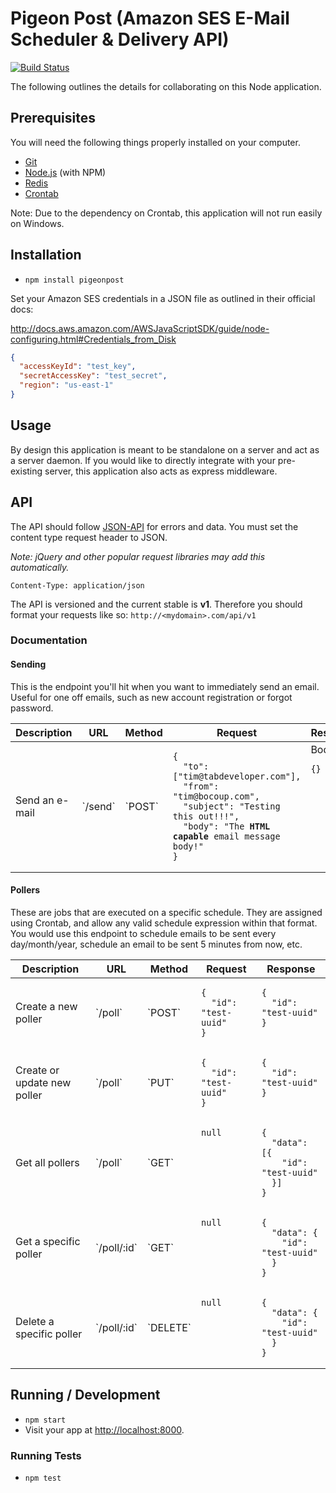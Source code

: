 # Pigeon Post (Amazon SES E-Mail Scheduler & Delivery API)

[![Build Status](https://travis-ci.org/tbranyen/pigeonpost.svg)](https://travis-ci.org/tbranyen/pigeonpost)

The following outlines the details for collaborating on this Node application.

## Prerequisites

You will need the following things properly installed on your computer.

* [Git](http://git-scm.com/)
* [Node.js](http://nodejs.org/) (with NPM)
* [Redis](http://redis.io/)
* [Crontab](http://crontab.org/)

Note: Due to the dependency on Crontab, this application will not run
easily on Windows.

## Installation

* `npm install pigeonpost`

Set your Amazon SES credentials in a JSON file as outlined in their official
docs:

http://docs.aws.amazon.com/AWSJavaScriptSDK/guide/node-configuring.html#Credentials_from_Disk


```json
{
  "accessKeyId": "test_key",
  "secretAccessKey": "test_secret",
  "region": "us-east-1"
}
```

## Usage

By design this application is meant to be standalone on a server and act as a
server daemon.  If you would like to directly integrate with your pre-existing
server, this application also acts as express middleware.

## API

The API should follow [JSON-API](http://jsonapi.org/) for errors and data.  You
must set the content type request header to JSON.

*Note: jQuery and other popular request libraries may add this automatically.*

``` http
Content-Type: application/json
```

The API is versioned and the current stable is **v1**.  Therefore you should
format your requests like so: `http://<mydomain>.com/api/v1`

### Documentation

#### Sending

This is the endpoint you'll hit when you want to immediately send an email.
Useful for one off emails, such as new account registration or forgot password.

<table width="100%">

<thead>
  <tr>
    <th>Description</th>
    <th>URL</th>
    <th>Method</th>
    <th>Request</th>
    <th>Response</th>
  </tr>
</thead>

<tbody>
  <!-- Create poller -->
  <tr>
    <td>Send an e-mail</td>
    <td>`/send`</td>
    <td>`POST`</td>
    <td>
<pre class="highlight"><code>{
  "to": ["tim@tabdeveloper.com"],
  "from": "tim@bocoup.com",
  "subject": "Testing this out!!!",
  "body": "The <b>HTML capable</b> email message body!"
}</code></pre>
    </td>
    <td valign="top">
      Body:
      <pre class="highlight"><code>{}</code></pre></td>
  </tr>
</tbody>
</table>

#### Pollers

These are jobs that are executed on a specific schedule.  They are assigned using
Crontab, and allow any valid schedule expression within that format.  You would
use this endpoint to schedule emails to be sent every day/month/year, schedule
an email to be sent 5 minutes from now, etc.

<table width="100%">

<thead>
  <tr>
    <th>Description</th>
    <th>URL</th>
    <th>Method</th>
    <th>Request</th>
    <th>Response</th>
  </tr>
</thead>

<tbody>
  <!-- Create poller -->
  <tr>
    <td>Create a new poller</td>
    <td>`/poll`</td>
    <td>`POST`</td>
    <td valign="top">
<pre class="highlight"><code>{
  "id": "test-uuid"
}</code></pre>
    </td>
    <td valign="top">
      <pre class="highlight"><code>{
  "id": "test-uuid"
}</code></pre></td>
  </tr>

  <!-- Create or update poller -->
  <tr>
    <td>Create or update new poller</td>
    <td>`/poll`</td>
    <td>`PUT`</td>
    <td valign="top">
<pre class="highlight"><code>{
  "id": "test-uuid"
}</code></pre>
    </td>
    <td valign="top">
      <pre class="highlight"><code>{
  "id": "test-uuid"
}</code></pre></td>
  </tr>

  <!-- Get all pollers -->
  <tr>
    <td>Get all pollers</td>
    <td>`/poll`</td>
    <td>`GET`</td>
    <td valign="top">
<pre class="highlight"><code>null</code></pre>
    </td>
    <td valign="top">
      <pre class="highlight"><code>{
  "data": [{
    "id": "test-uuid"
  }]
}</code></pre></td>
  </tr>

  <!-- Get a specific poller -->
  <tr>
    <td>Get a specific poller</td>
    <td>`/poll/:id`</td>
    <td>`GET`</td>
    <td valign="top">
<pre class="highlight"><code>null</code></pre>
    </td>
    <td valign="top">
      <pre class="highlight"><code>{
  "data": {
    "id": "test-uuid"
  }
}</code></pre></td>
  </tr>

  <!-- Delete a specific poller -->
  <tr>
    <td>Delete a specific poller</td>
    <td>`/poll/:id`</td>
    <td>`DELETE`</td>
    <td valign="top">
<pre class="highlight"><code>null</code></pre>
    </td>
    <td valign="top">
      <pre class="highlight"><code>{
  "data": {
    "id": "test-uuid"
  }
}</code></pre></td>
  </tr>
</tbody>
</table>


## Running / Development

* `npm start`
* Visit your app at [http://localhost:8000](http://localhost:8000).

### Running Tests

* `npm test`
